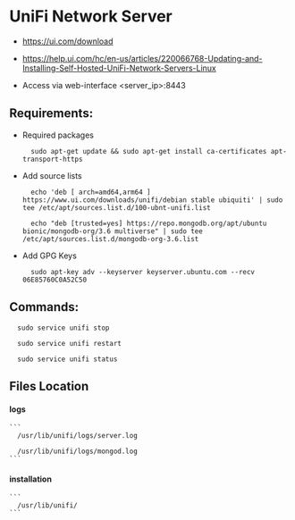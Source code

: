# UniFi Network Server

- https://ui.com/download 
- https://help.ui.com/hc/en-us/articles/220066768-Updating-and-Installing-Self-Hosted-UniFi-Network-Servers-Linux

- Access via web-interface <server_ip>:8443

## Requirements:

  - Required packages 
    ```
      sudo apt-get update && sudo apt-get install ca-certificates apt-transport-https
    ```
  - Add source lists
    ```
      echo 'deb [ arch=amd64,arm64 ] https://www.ui.com/downloads/unifi/debian stable ubiquiti' | sudo tee /etc/apt/sources.list.d/100-ubnt-unifi.list
    ```
    ```
      echo "deb [trusted=yes] https://repo.mongodb.org/apt/ubuntu bionic/mongodb-org/3.6 multiverse" | sudo tee /etc/apt/sources.list.d/mongodb-org-3.6.list
    ```
  - Add GPG Keys
    ```
      sudo apt-key adv --keyserver keyserver.ubuntu.com --recv 06E85760C0A52C50
    ```

## Commands:
  ```
    sudo service unifi stop
  ```
  ```
    sudo service unifi restart
  ```
  ```
    sudo service unifi status
  ```

## Files Location
#### logs
    ```
      /usr/lib/unifi/logs/server.log

      /usr/lib/unifi/logs/mongod.log
    ```
#### installation
    ```
      /usr/lib/unifi/
    ```
